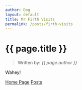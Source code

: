 ```yaml
---
author: Dog
layout: default
title: Mr Firth Visits
permalink: /posts/firth-visits
---
```


# {{ page.title }}
> Written by: *{{ page.author }}*

Wahey!

[Home Page](./) [Posts](./posts)
